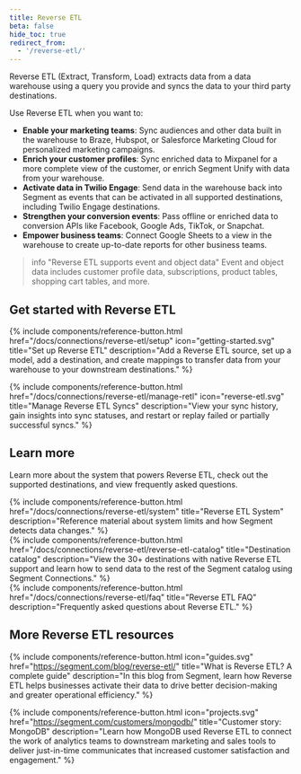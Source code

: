```yaml
---
title: Reverse ETL
beta: false
hide_toc: true
redirect_from:
  - '/reverse-etl/'
---
```


Reverse ETL (Extract, Transform, Load) extracts data from a data warehouse using a query you provide and syncs the data to your third party destinations. 

Use Reverse ETL when you want to:
* **Enable your marketing teams**: Sync audiences and other data built in the warehouse to Braze, Hubspot, or Salesforce Marketing Cloud for personalized marketing campaigns.
* **Enrich your customer profiles**: Sync enriched data to Mixpanel for a more complete view of the customer, or enrich Segment Unify with data from your warehouse.
* **Activate data in Twilio Engage**: Send data in the warehouse back into Segment as events that can be activated in all supported destinations, including Twilio Engage destinations.
* **Strengthen your conversion events**: Pass offline or enriched data to conversion APIs like Facebook, Google Ads, TikTok, or Snapchat.
* **Empower business teams**: Connect Google Sheets to a view in the warehouse to create up-to-date reports for other business teams.

> info "Reverse ETL supports event and object data"
> Event and object data includes customer profile data, subscriptions, product tables, shopping cart tables, and more.


## Get started with Reverse ETL

<div class="double">
  {% include components/reference-button.html
    href="/docs/connections/reverse-etl/setup"
    icon="getting-started.svg"
    title="Set up Reverse ETL"
    description="Add a Reverse ETL source, set up a model, add a destination, and create mappings to transfer data from your warehouse to your downstream destinations."
  %}
  
  {% include components/reference-button.html
    href="/docs/connections/reverse-etl/manage-retl"
    icon="reverse-etl.svg"
    title="Manage Reverse ETL Syncs"
    description="View your sync history, gain insights into sync statuses, and restart or replay failed or partially successful syncs."
  %}
</div>

## Learn more

Learn more about the system that powers Reverse ETL, check out the supported destinations, and view frequently asked questions.
<div class="flex flex--wrap gutter gutter--large">
  <div class="flex__column flex__column--12 flex__column--4@medium">
    {% include components/reference-button.html
      href="/docs/connections/reverse-etl/system"
      title="Reverse ETL System"
      description="Reference material about system limits and how Segment detects data changes."
    %}
  </div>

  <div class="flex__column flex__column--12 flex__column--4@medium">
    {% include components/reference-button.html
      href="/docs/connections/reverse-etl/reverse-etl-catalog"
      title="Destination catalog"
      description="View the 30+ destinations with native Reverse ETL support and learn how to send data to the rest of the Segment catalog using Segment Connections."
    %}
  </div>

  <div class="flex__column flex__column--12 flex__column--4@medium">
    {% include components/reference-button.html
      href="/docs/connections/reverse-etl/faq"
      title="Reverse ETL FAQ"
      description="Frequently asked questions about Reverse ETL."
    %}
  </div>
</div>

## More Reverse ETL resources

{% include components/reference-button.html
  icon="guides.svg"
  href="https://segment.com/blog/reverse-etl/"
  title="What is Reverse ETL? A complete guide"
  description="In this blog from Segment, learn how Reverse ETL helps businesses activate their data to drive better decision-making and greater operational efficiency."
%}

{% include components/reference-button.html
  icon="projects.svg"
  href="https://segment.com/customers/mongodb/"
  title="Customer story: MongoDB"
  description="Learn how MongoDB used Reverse ETL to connect the work of analytics teams to downstream marketing and sales tools to deliver just-in-time communicates that increased customer satisfaction and engagement."
%}
